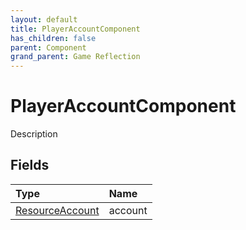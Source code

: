 ```yaml
---
layout: default
title: PlayerAccountComponent
has_children: false
parent: Component
grand_parent: Game Reflection
---
```

# PlayerAccountComponent
Description 

## Fields
| Type | Name |
|:-------------|:--------------|
| [ResourceAccount](/game-reflection/classes/resource_account.md) | account |
